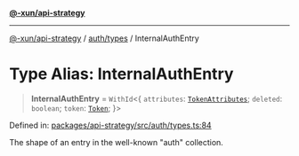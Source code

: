 [**@-xun/api-strategy**](../../../README.md)

***

[@-xun/api-strategy](../../../README.md) / [auth/types](../README.md) / InternalAuthEntry

# Type Alias: InternalAuthEntry

> **InternalAuthEntry** = `WithId`\<\{ `attributes`: [`TokenAttributes`](TokenAttributes.md); `deleted`: `boolean`; `token`: [`Token`](Token.md); \}\>

Defined in: [packages/api-strategy/src/auth/types.ts:84](https://github.com/Xunnamius/api-utils/blob/c4e96008fb8e0dd5fdfbead84f2e3657f2f0352f/packages/api-strategy/src/auth/types.ts#L84)

The shape of an entry in the well-known "auth" collection.
